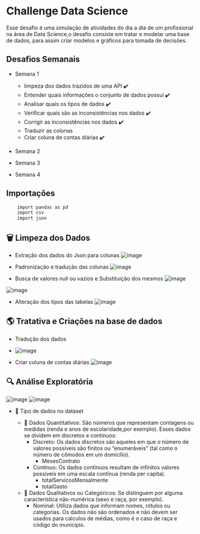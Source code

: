 
# Challenge Data Science

Esse desafio é uma simulação de atividades do dia a dia de um profissional na área de Data
Science,o desafio consiste em tratar e modelar uma base de dados, para assim criar modelos e gráficos
para tomada de decisões.




## Desafios Semanais

- Semana 1
    - limpeza dos dados trazidos de uma API ✔️
    - Entender quais informações o conjunto de dados possui ✔️
    - Analisar quais os tipos de dados ✔️
    - Verificar quais são as inconsistências nos dados ✔️
    - Corrigir as inconsistências nos dados ✔️
    - Traduzir as colunas 
    - Criar coluna de contas diárias ✔️

- Semana 2
- Semana 3
- Semana 4




## Importações

```bash
    import pandas as pd
    import csv
    import json  
```

## 🗑️ Limpeza dos Dados

- Extração dos dados do Json para colunas
![image](https://user-images.githubusercontent.com/105249003/168425489-3cb2709e-b0ed-49c1-9567-49a5e6204ab6.png)

- Padronização e tradução das colunas
![image](https://user-images.githubusercontent.com/105249003/168425543-73dce6b2-f3cc-4425-92a1-c6f8427b6e17.png)

- Busca de valores null ou vazios e Substituição dos mesmos
![image](https://user-images.githubusercontent.com/105249003/168425561-51b8177d-12a9-41b3-9a3c-4ac0cdd9cb81.png)

![image](https://user-images.githubusercontent.com/105249003/168425611-0e5bd83b-74f3-4d9b-b9cd-59b454e32b95.png)

- Alteração dos tipos das tabelas
![image](https://user-images.githubusercontent.com/105249003/168425629-60535330-0054-431f-a2fa-8ff848462921.png)

## 🌎 Tratativa e Criações na base de dados

- Tradução dos dados
 
 * ![image](https://user-images.githubusercontent.com/105249003/168427617-276d4344-3eec-4250-9781-a81bc4f88279.png)


- Criar coluna de contas diárias
![image](https://user-images.githubusercontent.com/105249003/168427702-9269fe79-3395-4931-ab5e-00b4a22b1860.png)


## 🔍 Análise Exploratória
![image](https://user-images.githubusercontent.com/105249003/168427564-c91a9466-5fd6-43ed-a631-f77c3ed5f067.png)
![image](https://user-images.githubusercontent.com/105249003/168427572-5e9c72e2-25fe-4644-8ebb-983c931baa38.png)

- 📍 Tipo de dados no dataset

    - 📍 Dados Quantitativos: São números que representam contagens ou medidas (renda e anos de escolaridade,por exemplo). Esses dados se dividem em discretos e contínuos:
        -   Discreto: Os dados discretos são aqueles em que o número de valores possíveis são finitos ou “enumeráveis” (tal como o número de cômodos em um domicílio).
            -  MesesContrato
        - Contínuo: Os dados contínuos resultam de infinitos valores possíveis em uma escala contínua (renda per capita).
            - totalServicosMensalmente
            - totalGasto
    - 📍 Dados Qualitativos ou Categóricos: Se distinguem por alguma característica não-numérica (sexo e raça, por exemplo).
        - Nominal: Utiliza dados que informam nomes, rótulos ou categorias. Os dados não são ordenados e não devem ser usados para cálculos de médias, como é o caso de raça e código do município.


